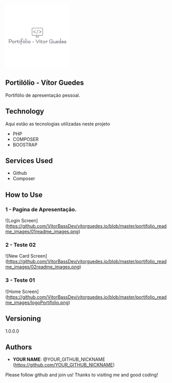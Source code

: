 ![Logo of the project](https://github.com/VitorBassDev/vitorguedes.io/blob/master/portifolio_readme_images/logoPortifolio.png)
 
## Portilólio - Vítor Guedes
 
  Portifólio de apresentação pessoal.
 
 
## Technology 
 
Aqui estão as tecnologias utilizadas neste projeto
 
* PHP
* COMPOSER
* BOOSTRAP
 
 
## Services Used
 
* Github
* Composer

## How to Use

### 1 - Pagina de Apresentação.
![Login Screen] (https://github.com/VitorBassDev/vitorguedes.io/blob/master/portifolio_readme_images/01readme_images.png)


### 2 - Teste 02
![New Card Screen] (https://github.com/VitorBassDev/vitorguedes.io/blob/master/portifolio_readme_images/02readme_images.png)

### 3 - Teste 01
![Home Screen] (https://github.com/VitorBassDev/vitorguedes.io/blob/master/portifolio_readme_images/logoPortifolio.png)
 
## Versioning
 
1.0.0.0
 
## Authors
 
* **YOUR NAME**: @YOUR_GITHUB_NICKNAME (https://github.com/YOUR_GITHUB_NICKNAME)
 
 
Please follow github and join us!
Thanks to visiting me and good coding!